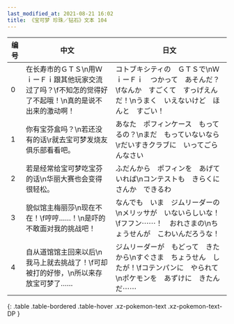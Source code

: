 ```yaml
---
last_modified_at: 2021-08-21 16:02
title: 《宝可梦 珍珠／钻石》文本 104
---
```

| 编号 | 中文 | 日文 |
| ---- | ---- | ---- |
| 0 | 在长寿市的ＧＴＳ\n用ＷｉーＦｉ跟其他玩家交流过了吗？\f不知怎的觉得好了不起哦！\n真的是说不出来的激动啊！ | コトブキシティの　ＧＴＳで\nＷｉーＦｉ　つかって　あそんだ？\fなんか　すごくて　すっげえんだ！\nうまく　いえないけど　ほんと　すごい！ |
| 1 | 你有宝芬盒吗？\n若还没有的话\r就去宝可梦发烧友俱乐部看看吧。 | あなた　ポフィンケース　もってるの？\nまだ　もっていないなら\rだいすきクラブに　いってごらんなさい |
| 2 | 若是经常给宝可梦吃宝芬的话\n华丽大赛也会变得很轻松。 | ふだんから　ポフィンを　あげていれば\nコンテストも　きらくに　さんか　できるわ |
| 3 | 貌似馆主梅丽莎\n现在不在！\f哼哼……！\n是吓的不敢面对我的挑战吧！ | なんでも　いま　ジムリーダーの\nメリッサが　いないらしいな！\fフフン⋯⋯！　おれさまの\nちょうせんが　こわいんだろうな！ |
| 4 | 自从道馆馆主回来以后\n我马上就去挑战了！\f可却被打的好惨，\n所以来存放宝可梦了…… | ジムリーダーが　もどって　きたから\nすぐさま　ちょうせん　したが！\fコテンパンに　やられて\nポケモンを　あずけに　きたんだ⋯⋯ |
{: .table .table-bordered .table-hover .xz-pokemon-text .xz-pokemon-text-DP }
